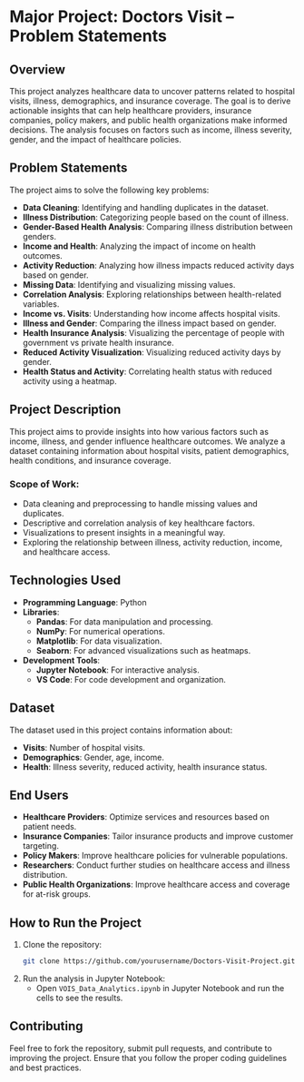 
# Major Project: Doctors Visit – Problem Statements

## Overview
This project analyzes healthcare data to uncover patterns related to hospital visits, illness, demographics, and insurance coverage. The goal is to derive actionable insights that can help healthcare providers, insurance companies, policy makers, and public health organizations make informed decisions. The analysis focuses on factors such as income, illness severity, gender, and the impact of healthcare policies.

## Problem Statements
The project aims to solve the following key problems:
- **Data Cleaning**: Identifying and handling duplicates in the dataset.
- **Illness Distribution**: Categorizing people based on the count of illness.
- **Gender-Based Health Analysis**: Comparing illness distribution between genders.
- **Income and Health**: Analyzing the impact of income on health outcomes.
- **Activity Reduction**: Analyzing how illness impacts reduced activity days based on gender.
- **Missing Data**: Identifying and visualizing missing values.
- **Correlation Analysis**: Exploring relationships between health-related variables.
- **Income vs. Visits**: Understanding how income affects hospital visits.
- **Illness and Gender**: Comparing the illness impact based on gender.
- **Health Insurance Analysis**: Visualizing the percentage of people with government vs private health insurance.
- **Reduced Activity Visualization**: Visualizing reduced activity days by gender.
- **Health Status and Activity**: Correlating health status with reduced activity using a heatmap.

## Project Description
This project aims to provide insights into how various factors such as income, illness, and gender influence healthcare outcomes. We analyze a dataset containing information about hospital visits, patient demographics, health conditions, and insurance coverage.

### Scope of Work:
- Data cleaning and preprocessing to handle missing values and duplicates.
- Descriptive and correlation analysis of key healthcare factors.
- Visualizations to present insights in a meaningful way.
- Exploring the relationship between illness, activity reduction, income, and healthcare access.

## Technologies Used
- **Programming Language**: Python
- **Libraries**:
  - **Pandas**: For data manipulation and processing.
  - **NumPy**: For numerical operations.
  - **Matplotlib**: For data visualization.
  - **Seaborn**: For advanced visualizations such as heatmaps.
- **Development Tools**:
  - **Jupyter Notebook**: For interactive analysis.
  - **VS Code**: For code development and organization.

## Dataset
The dataset used in this project contains information about:
- **Visits**: Number of hospital visits.
- **Demographics**: Gender, age, income.
- **Health**: Illness severity, reduced activity, health insurance status.
  
## End Users
- **Healthcare Providers**: Optimize services and resources based on patient needs.
- **Insurance Companies**: Tailor insurance products and improve customer targeting.
- **Policy Makers**: Improve healthcare policies for vulnerable populations.
- **Researchers**: Conduct further studies on healthcare access and illness distribution.
- **Public Health Organizations**: Improve healthcare access and coverage for at-risk groups.

## How to Run the Project
1. Clone the repository:
   ```bash
   git clone https://github.com/yourusername/Doctors-Visit-Project.git
   ```
2. Run the analysis in Jupyter Notebook:
   - Open `VOIS_Data_Analytics.ipynb` in Jupyter Notebook and run the cells to see the results.

## Contributing
Feel free to fork the repository, submit pull requests, and contribute to improving the project. Ensure that you follow the proper coding guidelines and best practices.
